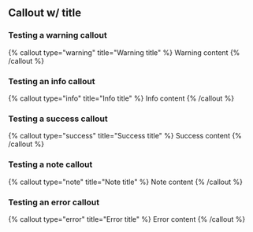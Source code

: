 ## Callout w/ title

### Testing a warning callout

{% callout type="warning" title="Warning title" %}
Warning content
{% /callout %}

### Testing an info callout

{% callout type="info" title="Info title" %}
Info content
{% /callout %}

### Testing a success callout

{% callout type="success" title="Success title" %}
Success content
{% /callout %}

### Testing a note callout

{% callout type="note" title="Note title" %}
Note content
{% /callout %}

### Testing an error callout

{% callout type="error" title="Error title" %}
Error content
{% /callout %}
